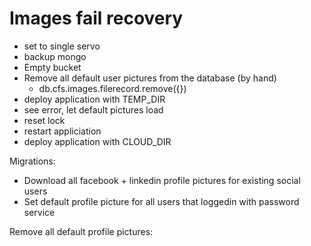 # Images fail recovery
- set to single servo
- backup mongo 
- Empty bucket
- Remove all default user pictures from the database (by hand)
    - db.cfs.images.filerecord.remove({})
- deploy application with TEMP_DIR
- see error, let default pictures load
- reset lock
- restart appliciation
- deploy application with CLOUD_DIR

Migrations:
- Download all facebook + linkedin profile pictures for existing social users
- Set default profile picture for all users that loggedin with password service


Remove all default profile pictures:
